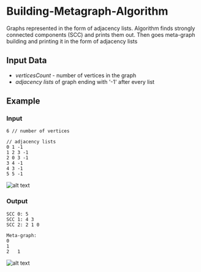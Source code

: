# Building-Metagraph-Algorithm
Graphs represented in the form of adjacency lists.
Algorithm finds strongly connected components (SCC) and prints them out.
Then goes meta-graph building and printing it in the form of adjacency lists

## Input Data
* *verticesCount* - number of vertices in the graph
* *adjacency lists* of graph ending with '-1' after every list

## Example
### Input
```
6 // number of vertices

// adjacency lists
0 1 -1
1 2 3 -1
2 0 3 -1
3 4 -1
4 3 -1
5 5 -1
```
![alt text](https://graphonline.ru/tmp/saved/IT/ITZbEqLsFfcoqxCD.png)
### Output
```
SCC 0: 5 
SCC 1: 4 3 
SCC 2: 2 1 0 

Meta-graph:
0   
1   
2   1 
```
![alt text](https://graphonline.ru/tmp/saved/lv/lvnlLUghGDYxKsUt.png)
